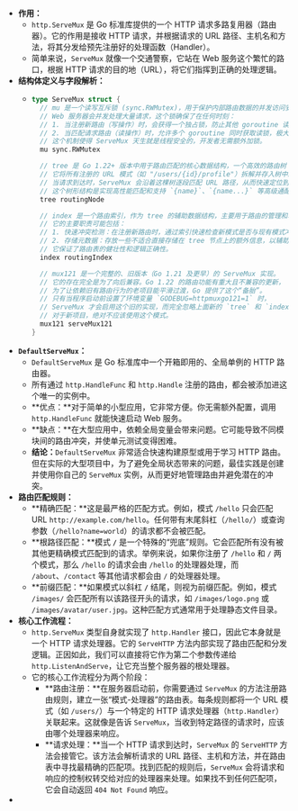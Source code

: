- **作用：**
	- `http.ServeMux` 是 Go 标准库提供的一个 HTTP 请求多路复用器（路由器）。它的作用是接收 HTTP 请求，并根据请求的 URL 路径、主机名和方法，将其分发给预先注册好的处理函数（Handler）。
	- 简单来说，`ServeMux` 就像一个交通警察，它站在 Web 服务这个繁忙的路口，根据 HTTP 请求的目的地（URL），将它们指挥到正确的处理逻辑。
- **结构体定义与字段解析：**
	- ```go
	  type ServeMux struct {
	  	// mu 是一个读写互斥锁 (sync.RWMutex)，用于保护内部路由数据的并发访问安全。
	  	// Web 服务器会并发处理大量请求，这个锁确保了在任何时刻：
	  	// 1. 当注册新路由（写操作）时，会获得一个独占锁，防止其他 goroutine 读写路由表，保证数据一致性。
	  	// 2. 当匹配请求路由（读操作）时，允许多个 goroutine 同时获取读锁，极大地提高了并发处理性能。
	  	// 这个机制使得 ServeMux 天生就是线程安全的，开发者无需额外加锁。
	  	mu sync.RWMutex
	  
	  	// tree 是 Go 1.22+ 版本中用于路由匹配的核心数据结构，一个高效的路由树（很可能是基数树 Radix Tree）。
	  	// 它将所有注册的 URL 模式（如 "/users/{id}/profile"）拆解并存入树中。
	  	// 当请求到达时，ServeMux 会沿着这棵树逐段匹配 URL 路径，从而快速定位到对应的 Handler。
	  	// 这个树形结构是实现高性能匹配和支持 `{name}`、`{name...}` 等高级通配符语法的技术基础。
	  	tree routingNode
	  
	  	// index 是一个路由索引，作为 tree 的辅助数据结构，主要用于路由的管理和验证阶段。
	  	// 它的主要职责可能包括：
	  	// 1. 快速冲突检测：在注册新路由时，通过索引快速检查新模式是否与现有模式冲突，如果冲突则立即 panic。
	  	// 2. 存储元数据：存放一些不适合直接存储在 tree 节点上的额外信息，以辅助路由管理。
	  	// 它保证了路由表的健壮性和逻辑正确性。
	  	index routingIndex
	  
	  	// mux121 是一个完整的、旧版本（Go 1.21 及更早）的 ServeMux 实现。
	  	// 它的存在完全是为了向后兼容。Go 1.22 的路由功能有重大且不兼容的更新，
	  	// 为了让依赖旧有路由行为的老项目能平滑过渡，Go 提供了这个“备胎”。
	  	// 只有当程序启动前设置了环境变量 `GODEBUG=httpmuxgo121=1` 时，
	  	// ServeMux 才会启用这个旧的实现，而完全忽略上面新的 `tree` 和 `index` 结构。
	  	// 对于新项目，绝对不应该使用这个模式。
	  	mux121 serveMux121
	  }
	  ```
- **`DefaultServeMux`：**
	- `DefaultServeMux` 是 Go 标准库中一个开箱即用的、全局单例的 HTTP 路由器。
	- 所有通过 `http.HandleFunc` 和 `http.Handle` 注册的路由，都会被添加进这个唯一的实例中。
	- **优点：**对于简单的小型应用，它非常方便。你无需额外配置，调用 `http.HandleFunc` 就能快速启动 Web 服务。
	- **缺点：**在大型应用中，依赖全局变量会带来问题。它可能导致不同模块间的路由冲突，并使单元测试变得困难。
	- **结论：**`DefaultServeMux` 非常适合快速构建原型或用于学习 HTTP 路由。但在实际的大型项目中，为了避免全局状态带来的问题，最佳实践是创建并使用你自己的 `ServeMux` 实例，从而更好地管理路由并避免潜在的冲突。
- **路由匹配规则：**
	- **精确匹配：**这是最严格的匹配方式。例如，模式 `/hello` 只会匹配 URL `http://example.com/hello`。任何带有末尾斜杠（`/hello/`）或查询参数（`/hello?name=world`）的请求都不会被匹配。
	- **根路径匹配：**模式 **`/`** 是一个特殊的“兜底”规则。它会匹配所有没有被其他更精确模式匹配到的请求。举例来说，如果你注册了 `/hello` 和 `/` 两个模式，那么 `/hello` 的请求会由 `/hello` 的处理器处理，而 `/about`、`/contact` 等其他请求都会由 `/` 的处理器处理。
	- **前缀匹配：**如果模式以斜杠 **`/`** 结尾，则视为前缀匹配。例如，模式 `/images/` 会匹配所有以该路径开头的请求，如 `/images/logo.png` 或 `/images/avatar/user.jpg`。这种匹配方式通常用于处理静态文件目录。
- **核心工作流程：**
	- `http.ServeMux` 类型自身就实现了 `http.Handler` 接口，因此它本身就是一个 HTTP 请求处理器。它的 `ServeHTTP` 方法内部实现了路由匹配和分发逻辑。正因如此，我们可以直接将它作为第二个参数传递给 `http.ListenAndServe`，让它充当整个服务器的根处理器。
	- 它的核心工作流程分为两个阶段：
		- **路由注册：**在服务器启动前，你需要通过 `ServeMux` 的方法注册路由规则，建立一张“模式-处理器”的路由表。每条规则都将一个 URL 模式（如 `/users/`）与一个特定的 HTTP 请求处理器（`http.Handler`）关联起来。这就像是告诉 `ServeMux`，当收到特定路径的请求时，应该由哪个处理器来响应。
		- **请求处理：**当一个 HTTP 请求到达时，`ServeMux` 的 `ServeHTTP` 方法会接管它。该方法会解析请求的 URL 路径、主机和方法，并在路由表中寻找最精确的匹配项。找到匹配的规则后，`ServeMux` 会将请求和响应的控制权转交给对应的处理器来处理。如果找不到任何匹配项，它会自动返回 `404 Not Found` 响应。
-